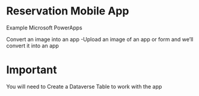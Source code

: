 # Reservation Mobile App

Example Microsoft PowerApps  

Convert an image into an app
-Upload an image of an app or form and we’ll convert it into an app

# Important
You will need to Create a Dataverse Table to work with the app
